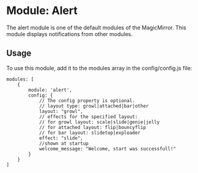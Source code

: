 # Module: Alert
The alert module is one of the default modules of the MagicMirror. This module displays notifications from other modules.

## Usage
To use this module, add it to the modules array in the config/config.js file:

```
modules: [
	{
		module: 'alert',
		config: {
			// The config property is optional.
			// layout type: growl|attached|bar|other
			layout: "growl",
			// effects for the specified layout:
			// for growl layout: scale|slide|genie|jelly
			// for attached layout: flip|bouncyflip
			// for bar layout: slidetop|exploader
			effect: "slide",
			//shown at startup
			welcome_message: "Welcome, start was successfull!"
		}
	}
]
```